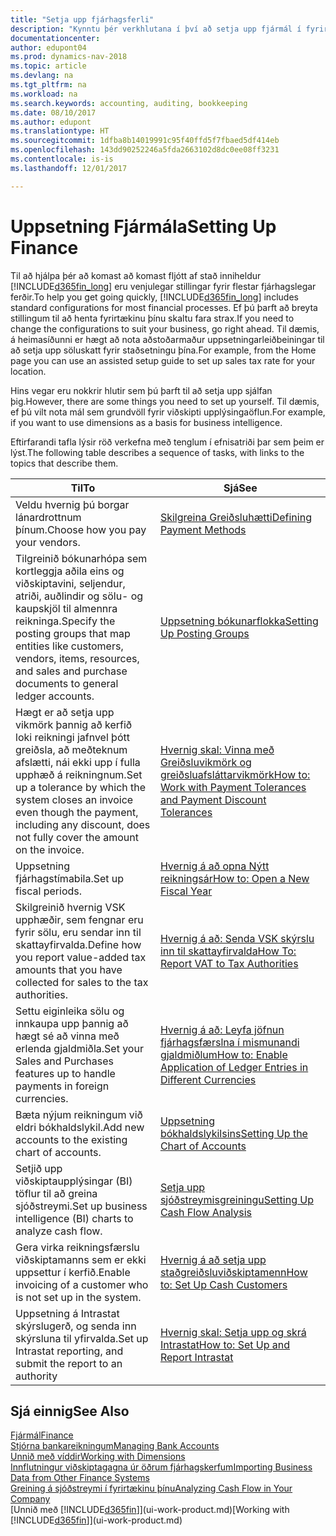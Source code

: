 ```yaml
---
title: "Setja upp fjárhagsferli"
description: "Kynntu þér verkhlutana í því að setja upp fjármál í fyrirtækinu sem hentar öllum þínum þörfum tengdum bókhaldi, endurskoðun eða bókunum."
documentationcenter: 
author: edupont04
ms.prod: dynamics-nav-2018
ms.topic: article
ms.devlang: na
ms.tgt_pltfrm: na
ms.workload: na
ms.search.keywords: accounting, auditing, bookkeeping
ms.date: 08/10/2017
ms.author: edupont
ms.translationtype: HT
ms.sourcegitcommit: 1dfba8b14019991c95f40ffd5f7fbaed5df414eb
ms.openlocfilehash: 143dd90252246a5fda2663102d8dc0ee08ff3231
ms.contentlocale: is-is
ms.lasthandoff: 12/01/2017

---
```

# <a name="setting-up-finance"></a><span data-ttu-id="2e1f6-103">Uppsetning Fjármála</span><span class="sxs-lookup"><span data-stu-id="2e1f6-103">Setting Up Finance</span></span>
<span data-ttu-id="2e1f6-104">Til að hjálpa þér að komast að komast fljótt af stað inniheldur [!INCLUDE[d365fin_long](includes/d365fin_long_md.md)] eru venjulegar stillingar fyrir flestar fjárhagslegar ferðir.</span><span class="sxs-lookup"><span data-stu-id="2e1f6-104">To help you get going quickly, [!INCLUDE[d365fin_long](includes/d365fin_long_md.md)] includes standard configurations for most financial processes.</span></span> <span data-ttu-id="2e1f6-105">Ef þú þarft að breyta stillingum til að henta fyrirtækinu þínu skaltu fara strax.</span><span class="sxs-lookup"><span data-stu-id="2e1f6-105">If you need to change the configurations to suit your business, go right ahead.</span></span> <span data-ttu-id="2e1f6-106">Til dæmis, á heimasíðunni er hægt að nota aðstoðarmaður uppsetningarleiðbeiningar til að setja upp söluskatt fyrir staðsetningu þína.</span><span class="sxs-lookup"><span data-stu-id="2e1f6-106">For example, from the Home page you can use an assisted setup guide to set up sales tax rate for your location.</span></span>  

<span data-ttu-id="2e1f6-107">Hins vegar eru nokkrir hlutir sem þú þarft til að setja upp sjálfan þig.</span><span class="sxs-lookup"><span data-stu-id="2e1f6-107">However, there are some things you need to set up yourself.</span></span> <span data-ttu-id="2e1f6-108">Til dæmis, ef þú vilt nota mál sem grundvöll fyrir viðskipti upplýsingaöflun.</span><span class="sxs-lookup"><span data-stu-id="2e1f6-108">For example, if you want to use dimensions as a basis for business intelligence.</span></span>  

<span data-ttu-id="2e1f6-109">Eftirfarandi tafla lýsir röð verkefna með tenglum í efnisatriði þar sem þeim er lýst.</span><span class="sxs-lookup"><span data-stu-id="2e1f6-109">The following table describes a sequence of tasks, with links to the topics that describe them.</span></span>

| <span data-ttu-id="2e1f6-110">Til</span><span class="sxs-lookup"><span data-stu-id="2e1f6-110">To</span></span> | <span data-ttu-id="2e1f6-111">Sjá</span><span class="sxs-lookup"><span data-stu-id="2e1f6-111">See</span></span> |
| --- | --- |
| <span data-ttu-id="2e1f6-112">Veldu hvernig þú borgar lánardrottnum þínum.</span><span class="sxs-lookup"><span data-stu-id="2e1f6-112">Choose how you pay your vendors.</span></span> |[<span data-ttu-id="2e1f6-113">Skilgreina Greiðsluhætti</span><span class="sxs-lookup"><span data-stu-id="2e1f6-113">Defining Payment Methods</span></span>](finance-payment-methods.md) |
| <span data-ttu-id="2e1f6-114">Tilgreinið bókunarhópa sem kortleggja aðila eins og viðskiptavini, seljendur, atriði, auðlindir og sölu- og kaupskjöl til almennra reikninga.</span><span class="sxs-lookup"><span data-stu-id="2e1f6-114">Specify the posting groups that map entities like customers, vendors, items, resources, and sales and purchase documents to general ledger accounts.</span></span> |[<span data-ttu-id="2e1f6-115">Uppsetning bókunarflokka</span><span class="sxs-lookup"><span data-stu-id="2e1f6-115">Setting Up Posting Groups</span></span>](finance-posting-groups.md)|
|<span data-ttu-id="2e1f6-116">Hægt er að setja upp vikmörk þannig að kerfið loki reikningi jafnvel þótt greiðsla, að meðteknum afslætti, nái ekki upp í fulla upphæð á reikningnum.</span><span class="sxs-lookup"><span data-stu-id="2e1f6-116">Set up a tolerance by which the system closes an invoice even though the payment, including any discount, does not fully cover the amount on the invoice.</span></span>|[<span data-ttu-id="2e1f6-117">Hvernig skal: Vinna með Greiðsluvikmörk og greiðsluafsláttarvikmörk</span><span class="sxs-lookup"><span data-stu-id="2e1f6-117">How to: Work with Payment Tolerances and Payment Discount Tolerances</span></span>](finance-payment-tolerance-and-payment-discount-tolerance.md)|
| <span data-ttu-id="2e1f6-118">Uppsetning fjárhagstímabila.</span><span class="sxs-lookup"><span data-stu-id="2e1f6-118">Set up fiscal periods.</span></span> |[<span data-ttu-id="2e1f6-119">Hvernig á að opna Nýtt reikningsár</span><span class="sxs-lookup"><span data-stu-id="2e1f6-119">How to: Open a New Fiscal Year</span></span>](finance-how-open-new-fiscal-year.md) |
| <span data-ttu-id="2e1f6-120">Skilgreinið hvernig VSK upphæðir, sem fengnar eru fyrir sölu, eru sendar inn til skattayfirvalda.</span><span class="sxs-lookup"><span data-stu-id="2e1f6-120">Define how you report value-added tax amounts that you have collected for sales to the tax authorities.</span></span> |[<span data-ttu-id="2e1f6-121">Hvernig á að: Senda VSK skýrslu inn til skattayfirvalda</span><span class="sxs-lookup"><span data-stu-id="2e1f6-121">How To: Report VAT to Tax Authorities</span></span>](finance-how-report-vat.md)|
| <span data-ttu-id="2e1f6-122">Settu eiginleika sölu og innkaupa upp þannig að hægt sé að vinna með erlenda gjaldmiðla.</span><span class="sxs-lookup"><span data-stu-id="2e1f6-122">Set your Sales and Purchases features up to handle payments in foreign currencies.</span></span>|[<span data-ttu-id="2e1f6-123">Hvernig á að: Leyfa jöfnun fjárhagsfærslna í mismunandi gjaldmiðlum</span><span class="sxs-lookup"><span data-stu-id="2e1f6-123">How to: Enable Application of Ledger Entries in Different Currencies</span></span>](finance-how-enable-application-ledger-entries-different-currencies.md)
| <span data-ttu-id="2e1f6-124">Bæta nýjum reikningum við eldri bókhaldslykil.</span><span class="sxs-lookup"><span data-stu-id="2e1f6-124">Add new accounts to the existing chart of accounts.</span></span> |[<span data-ttu-id="2e1f6-125">Uppsetning bókhaldslykilsins</span><span class="sxs-lookup"><span data-stu-id="2e1f6-125">Setting Up the Chart of Accounts</span></span>](finance-setup-chart-accounts.md) |
| <span data-ttu-id="2e1f6-126">Setjið upp viðskiptaupplýsingar (BI) töflur til að greina sjóðstreymi.</span><span class="sxs-lookup"><span data-stu-id="2e1f6-126">Set up business intelligence (BI) charts to analyze cash flow.</span></span> |[<span data-ttu-id="2e1f6-127">Setja upp sjóðstreymisgreiningu</span><span class="sxs-lookup"><span data-stu-id="2e1f6-127">Setting Up Cash Flow Analysis</span></span>](finance-setup-cash-flow-analyses.md) |
|<span data-ttu-id="2e1f6-128">Gera virka reikningsfærslu viðskiptamanns sem er ekki uppsettur í kerfið.</span><span class="sxs-lookup"><span data-stu-id="2e1f6-128">Enable invoicing of a customer who is not set up in the system.</span></span>|[<span data-ttu-id="2e1f6-129">Hvernig á að setja upp staðgreiðsluviðskiptamenn</span><span class="sxs-lookup"><span data-stu-id="2e1f6-129">How to: Set Up Cash Customers</span></span>](finance-how-to-set-up-cash-customers.md)|
| <span data-ttu-id="2e1f6-130">Uppsetning á Intrastat skýrslugerð, og senda inn skýrsluna til yfirvalda.</span><span class="sxs-lookup"><span data-stu-id="2e1f6-130">Set up Intrastat reporting, and submit the report to an authority</span></span> | [<span data-ttu-id="2e1f6-131">Hvernig skal: Setja upp og skrá Intrastat</span><span class="sxs-lookup"><span data-stu-id="2e1f6-131">How to: Set Up and Report Intrastat</span></span>](finance-how-setup-report-intrastat.md)|

## <a name="see-also"></a><span data-ttu-id="2e1f6-132">Sjá einnig</span><span class="sxs-lookup"><span data-stu-id="2e1f6-132">See Also</span></span>
[<span data-ttu-id="2e1f6-133">Fjármál</span><span class="sxs-lookup"><span data-stu-id="2e1f6-133">Finance</span></span>](finance.md)  
[<span data-ttu-id="2e1f6-134">Stjórna bankareikningum</span><span class="sxs-lookup"><span data-stu-id="2e1f6-134">Managing Bank Accounts</span></span>](bank-manage-bank-accounts.md)  
[<span data-ttu-id="2e1f6-135">Unnið með víddir</span><span class="sxs-lookup"><span data-stu-id="2e1f6-135">Working with Dimensions</span></span>](finance-dimensions.md)  
[<span data-ttu-id="2e1f6-136">Innflutningur viðskiptagagna úr öðrum fjárhagskerfum</span><span class="sxs-lookup"><span data-stu-id="2e1f6-136">Importing Business Data from Other Finance Systems</span></span>](upload-data.md)  
[<span data-ttu-id="2e1f6-137">Greining á sjóðstreymi í fyrirtækinu þínu</span><span class="sxs-lookup"><span data-stu-id="2e1f6-137">Analyzing Cash Flow in Your Company</span></span>](finance-analyze-cash-flow.md)  
<span data-ttu-id="2e1f6-138">[Unnið með [!INCLUDE[d365fin](includes/d365fin_md.md)]](ui-work-product.md)</span><span class="sxs-lookup"><span data-stu-id="2e1f6-138">[Working with [!INCLUDE[d365fin](includes/d365fin_md.md)]](ui-work-product.md)</span></span>  

##

